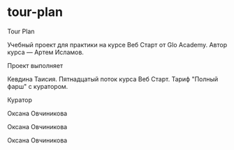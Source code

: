 # tour-plan

Tour Plan

Учебный проект для практики на курсе Веб Старт от Glo Academy. Автор курса — Артем Исламов.

Проект выполняет

Кевдина Таисия. Пятнадцатый поток курса Веб Старт. Тариф "Полный фарш" с куратором.

Куратор

Оксана Овчиникова

Оксана Овчиникова

Оксана Овчиникова